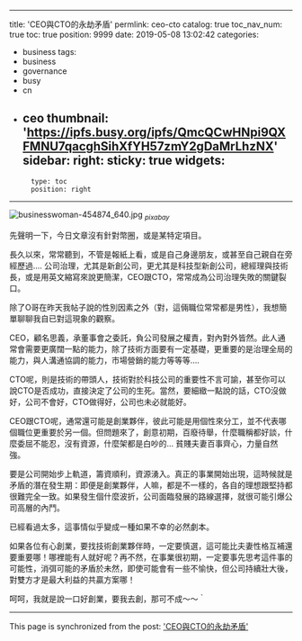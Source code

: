 
---
title: 'CEO與CTO的永劫矛盾'
permlink: ceo-cto
catalog: true
toc_nav_num: true
toc: true
position: 9999
date: 2019-05-08 13:02:42
categories:
- business
tags:
- business
- governance
- busy
- cn
- ceo
thumbnail: 'https://ipfs.busy.org/ipfs/QmcQCwHNpi9QXFMNU7qacghSihXfYH57zmY2gDaMrLhzNX'
sidebar:
    right:
        sticky: true
widgets:
    -
        type: toc
        position: right
---


![businesswoman-454874_640.jpg](https://ipfs.busy.org/ipfs/QmcQCwHNpi9QXFMNU7qacghSihXfYH57zmY2gDaMrLhzNX)
<sub>*pixabay*</sub>

先聲明一下，今日文章沒有針對幣圈，或是某特定項目。

長久以來，常常聽到，不管是報紙上看，或是自己身邊朋友，或甚至自己親自在旁經歷過.... 公司治理，尤其是新創公司，更尤其是科技型新創公司，總經理與技術長，或是用英文縮寫來說更簡潔，CEO跟CTO，常常成為公司治理失敗的關鍵裂口。

除了O哥在昨天我帖子說的性別因素之外（對，這倆職位常常都是男性），我想簡單聊聊我自已對這現象的觀察。

CEO，顧名思義，承董事會之委託，負公司發展之權責，對內對外皆然。此人通常會需要更廣闊一點的能力，除了技術方面要有一定基礎，更重要的是治理全局的能力，與人溝通協調的能力，市場營銷的能力等等等.... 

CTO呢，則是技術的帶頭人，技術對於科技公司的重要性不言可諭，甚至你可以說CTO是否成功，直接決定了公司的生死。當然，要細緻一點說的話，CTO沒做好，公司不會好，CTO做得好，公司也未必就能好。

CEO跟CTO呢，通常還可能是創業夥伴，彼此可能是用個性來分工，並不代表哪個職位更重要於另一個。但問題來了，創意初期，百廢待舉，什麼職稱都好談，什麼委屈不能忍，沒有資源，什麼架都是白吵的... 貧賤夫妻百事齊心，力量自然強。

要是公司開始步上軌道，籌資順利，資源湧入。真正的事業開始出現，這時候就是矛盾的潛在發生期：即便是創業夥伴，人嘛，都是不一樣的，各自的理想跟堅持都很難完全一致。如果發生個什麼波折，公司面臨發展的路線選擇，就很可能引爆公司高層的內鬥。

已經看過太多，這事情似乎變成一種如果不幸的必然劇本。

如果各位有心創業，要找技術創業夥伴時，一定要慎選，這可能比夫妻性格互補還要重要哪！哪裡能有人就好呢？再不然，在事業很初期，一定要事先思考這件事的可能性，消弭可能的矛盾於未然，即使可能會有一些不愉快，但公司持續壯大後，對雙方才是最大利益的共贏方案哪！

呵呵，我就是說一口好創業，要我去創，那可不成～～｀

- - -

This page is synchronized from the post: ['CEO與CTO的永劫矛盾'](https://steemit.com/@deanliu/ceo-cto)
